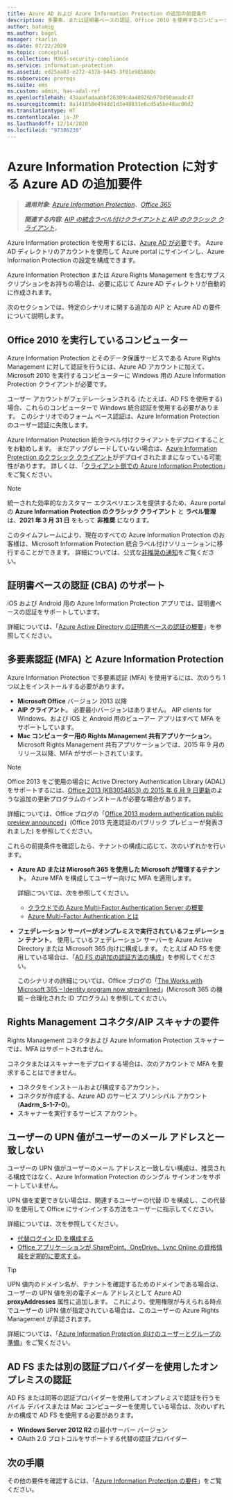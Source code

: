 ```yaml
---
title: Azure AD および Azure Information Protection の追加の前提条件
description: 多要素、または証明書ベースの認証、Office 2010 を使用するコンピューターなど、特定のシナリオでの Azure Information Protection に対する Azure AD の追加要件について説明します。
author: batamig
ms.author: bagol
manager: rkarlin
ms.date: 07/22/2020
ms.topic: conceptual
ms.collection: M365-security-compliance
ms.service: information-protection
ms.assetid: ed25aa83-e272-437b-b445-3f01e985860c
ms.subservice: prereqs
ms.suite: ems
ms.custom: admin, has-adal-ref
ms.openlocfilehash: 43aaafadaabbf26309c4a40926b970d90aeadc47
ms.sourcegitcommit: 8a141858e494dd1d3e48831e6cd5a5be48ac00d2
ms.translationtype: HT
ms.contentlocale: ja-JP
ms.lasthandoff: 12/14/2020
ms.locfileid: "97386238"
---
```

# <a name="additional-azure-ad-requirements-for-azure-information-protection"></a>Azure Information Protection に対する Azure AD の追加要件

>***適用対象**: [Azure Information Protection](https://azure.microsoft.com/pricing/details/information-protection)、[Office 365](https://download.microsoft.com/download/E/C/F/ECF42E71-4EC0-48FF-AA00-577AC14D5B5C/Azure_Information_Protection_licensing_datasheet_EN-US.pdf)*
>
>***関連する内容**: [AIP の統合ラベル付けクライアントと AIP のクラシック クライアント](faqs.md#whats-the-difference-between-the-azure-information-protection-classic-and-unified-labeling-clients)。*

Azure Information protection を使用するには、[Azure AD が必要](requirements.md#azure-active-directory)です。 Azure AD ディレクトリのアカウントを使用して Azure portal にサインインし、Azure Information Protection の設定を構成できます。

Azure Information Protection または Azure Rights Management を含むサブスクリプションをお持ちの場合は、必要に応じて Azure AD ディレクトリが自動的に作成されます。

次のセクションでは、特定のシナリオに関する追加の AIP と Azure AD の要件について説明します。 

## <a name="computers-running-office-2010"></a>Office 2010 を実行しているコンピューター

Azure Information Protection とそのデータ保護サービスである Azure Rights Management に対して認証を行うには、Azure AD アカウントに加えて、Microsoft 2010 を実行するコンピューターに Windows 用の Azure Information Protection クライアントが必要です。 

ユーザー アカウントがフェデレーションされる (たとえば、AD FS を使用する) 場合、これらのコンピューターで Windows 統合認証を使用する必要があります。 このシナリオでのフォーム ベース認証は、Azure Information Protection のユーザー認証に失敗します。

Azure Information Protection 統合ラベル付けクライアントをデプロイすることをお勧めします。 まだアップグレードしていない場合は、[Azure Information Protection のクラシック クライアント](./rms-client/aip-client.md)がデプロイされたままになっている可能性があります。 詳しくは、「[クライアント側での Azure Information Protection](rms-client/use-client.md)」をご覧ください。

> [!NOTE]
> 統一された効率的なカスタマー エクスペリエンスを提供するため、Azure portal の **Azure Information Protection のクラシック クライアント** と **ラベル管理** は、**2021 年 3 月 31 日** をもって **非推奨** になります。 
>
> このタイムフレームにより、現在のすべての Azure Information Protection のお客様は、Microsoft Information Protection 統合ラベル付けソリューションに移行することができます。 詳細については、公式な[非推奨の通知](https://aka.ms/aipclassicsunset)をご覧ください。

## <a name="support-for-certificate-based-authentication-cba"></a>証明書ベースの認証 (CBA) のサポート

iOS および Android 用の Azure Information Protection アプリでは、証明書ベースの認証をサポートしています。 

詳細については、「[Azure Active Directory の証明書ベースの認証の概要](/azure/active-directory/active-directory-certificate-based-authentication-get-started)」を参照してください。

## <a name="multi-factor-authentication-mfa-and-azure-information-protection"></a>多要素認証 (MFA) と Azure Information Protection

Azure Information Protection で多要素認証 (MFA) を使用するには、次のうち 1 つ以上をインストールする必要があります。

- **Microsoft Office** バージョン 2013 以降
- **AIP クライアント**。 必要最小バージョンはありません。 AIP clients for Windows、および iOS と Android 用のビューアー アプリはすべて MFA をサポートしています。
- **Mac コンピューター用の Rights Management 共有アプリケーション**。 Microsoft Rights Management 共有アプリケーションでは、2015 年 9 月のリリース以降、MFA がサポートされています。

> [!NOTE]
> Office 2013 をご使用の場合に Active Directory Authentication Library (ADAL) をサポートするには、[Office 2013 (KB3054853) の 2015 年 6 月 9 日更新](https://support.microsoft.com/kb/3054853)のような追加の更新プログラムのインストールが必要な場合があります。 
>
> 詳細については、Office ブログの「[Office 2013 modern authentication public preview announced](https://blogs.office.com/2015/03/23/office-2013-modern-authentication-public-preview-announced/)」(Office 2013 先進認証のパブリック プレビューが発表されました) を参照してください。       

これらの前提条件を確認したら、テナントの構成に応じて、次のいずれかを行います。

- **Azure AD または Microsoft 365 を使用した Microsoft が管理するテナント**。 Azure MFA を構成してユーザー向けに MFA を適用します。 

    詳細については、次を参照してください。 
    - [クラウドでの Azure Multi-Factor Authentication Server の概要](/multi-factor-authentication/multi-factor-authentication-get-started-cloud)
    - [Azure Multi-Factor Authentication とは](/multi-factor-authentication/multi-factor-authentication)

- **フェデレーション サーバーがオンプレミスで実行されているフェデレーション テナント**。 使用しているフェデレーション サーバーを Azure Active Directory または Microsoft 365 向けに構成します。 たとえば AD FS を使用している場合は、「[AD FS の追加の認証方法の構成](/windows-server/identity/ad-fs/operations/configure-additional-authentication-methods-for-ad-fs)」を参照してください。 

    このシナリオの詳細については、Office ブログの「[The Works with Microsoft 365 – Identity program now streamlined](https://blogs.office.com/2014/01/30/the-works-with-office-365-identity-program-now-streamlined/)」(Microsoft 365 の機能 – 合理化された ID プログラム) を参照してください。 

## <a name="rights-management-connector--aip-scanner-requirements"></a>Rights Management コネクタ/AIP スキャナの要件

Rights Management コネクタおよび Azure Information Protection スキャナーでは、MFA はサポートされません。 

コネクタまたはスキャナーをデプロイする場合は、次のアカウントで MFA を要求することはできません。

- コネクタをインストールおよび構成するアカウント。
- コネクタが作成する、Azure AD のサービス プリンシパル アカウント (**Aadrm_S-1-7-0**)。
- スキャナーを実行するサービス アカウント。

## <a name="user-upn-values-dont-match-their-email-addresses"></a>ユーザーの UPN 値がユーザーのメール アドレスと一致しない

ユーザーの UPN 値がユーザーのメール アドレスと一致しない構成は、推奨される構成ではなく、Azure Information Protection のシングル サインオンをサポートしていません。

UPN 値を変更できない場合は、関連するユーザーの代替 ID を構成し、この代替 ID を使用して Office にサインインする方法をユーザーに指示してください。 

詳細については、次を参照してください。

- [代替ログイン ID を構成する](/windows-server/identity/ad-fs/operations/configuring-alternate-login-id)
- [Office アプリケーションが SharePoint、OneDrive、Lync Online の資格情報を定期的に要求する](https://support.microsoft.com/help/2913639/office-applications-periodically-prompt-for-credentials-to-sharepoint-online,-onedrive,-and-lync-online)。

> [!TIP]
> UPN 値内のドメイン名が、テナントを確認するためのドメインである場合は、ユーザーの UPN 値を別の電子メール アドレスとして Azure AD **proxyAddresses** 属性に追加します。 これにより、使用権限が与えられる時点でユーザーの UPN 値が指定されている場合は、このユーザーの Azure Rights Management が承認されます。 

詳細については、「[Azure Information Protection 向けのユーザーとグループの準備](prepare.md)」をご覧ください。

## <a name="authenticating-on-premises-using-ad-fs-or-another-authentication-provider"></a>AD FS または別の認証プロバイダーを使用したオンプレミスの認証

AD FS または同等の認証プロバイダーを使用してオンプレミスで認証を行うモバイル デバイスまたは Mac コンピューターを使用している場合は、次のいずれかの構成で AD FS を使用する必要があります。

- **Windows Server 2012 R2** の最小サーバー バージョン
- OAuth 2.0 プロトコルをサポートする代替の認証プロバイダー

## <a name="next-steps"></a>次の手順
その他の要件を確認するには、「[Azure Information Protection の要件](requirements.md)」をご覧ください。
